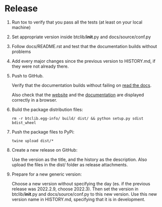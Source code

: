 # Release

01. Run tox to verify that you pass all the tests (at least on your local machine)

01. Set appropriate version inside btclib/__init__.py and docs/source/conf.py

01. Follow docs/README.rst and test that the documentation builds without problems

01. Add every major changes since the previous version to HISTORY.md, if they were not already there.

01. Push to GitHub.

    Verify that the documentation builds without failing on
    [read the docs](https://readthedocs.org/projects/btclib/builds/).

    Also check that the [website](https://btclib.org) and the
    [documentation](https://btclib.readthedocs.io/en/latest/) are displayed correctly in a browser.

01. Build the package distribution files:

    ```rm -r btclib.egg-info/ build/ dist/ && python setup.py sdist bdist_wheel```

01. Push the package files to PyPi:

    ```twine upload dist/*```

01. Create a new release on GitHub:

    Use the version as the title, and the history as the description.
    Also upload the files in the dist/ folder as release attachments.

01. Prepare for a new generic version:

    Choose a new version without specifying the day (es. if the previous release was 2022.2.9, choose 2022.3).
    Then set the version in btclib/__init__.py and docs/source/conf.py to this new version.
    Use this new version name in HISTORY.md, specifying that it is in development.
